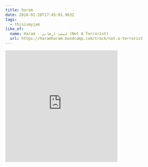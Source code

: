 ```yaml
---
title: haram
date: 2018-02-28T17:45:01.963Z
tags:
  - thisismyjam
like_of:
  name: Haram - ليست ارهابي (Not A Terrorist)
  url: https://haramharam.bandcamp.com/track/not-a-terrorist
---
```

<iframe style="border: 0; width: 350px; height: 350px;" src="https://bandcamp.com/EmbeddedPlayer/album=4037673616/size=large/bgcol=ffffff/linkcol=333333/minimal=true/track=549336639/transparent=true/" seamless></iframe>
